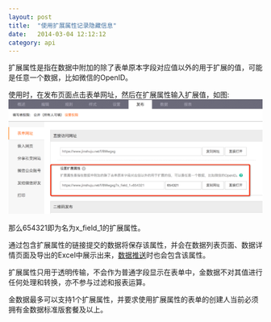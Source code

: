 ```yaml
---
layout: post
title:  "使用扩展属性记录隐藏信息"
date:   2014-03-04 12:12:12
category: api
---
```


扩展属性是指在数据中附加的除了表单原本字段对应值以外的用于扩展的值，可能是任意一个数据，比如微信的OpenID。

使用时，在发布页面点击表单网址，然后在扩展属性输入扩展值，如图:
![](/images/extended-attr.png)

  那么654321即为名为x_field_1的扩展属性。

通过包含扩展属性的链接提交的数据将保存该属性，并会在数据列表页面、数据详情页面及导出的Excel中展示出来，[数据推送](http-push.html)时也会包含该属性。

扩展属性只用于透明传输，不会作为普通字段显示在表单中，金数据不对其值进行任何处理和转换，亦不参与过滤和报表运算。

金数据最多可以支持1个扩展属性，并要求使用扩展属性的表单的创建人当前必须拥有金数据标准版套餐及以上。
